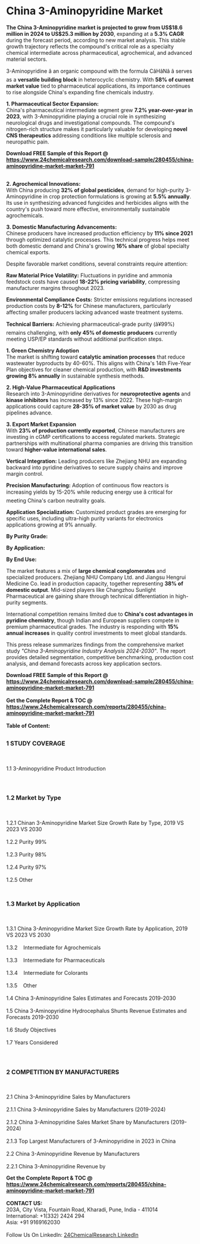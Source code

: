 <h1>China 3-Aminopyridine Market</h1><p><strong>The China 3-Aminopyridine market is projected to grow from US$18.6 million in 2024 to US$25.3 million by 2030</strong>, expanding at a <strong>5.3% CAGR</strong> during the forecast period, according to new market analysis. This stable growth trajectory reflects the compound's critical role as a specialty chemical intermediate across pharmaceutical, agrochemical, and advanced material sectors.</p><p>3-Aminopyridine â an organic compound with the formula CâHâNâ â serves as a <strong>versatile building block</strong> in heterocyclic chemistry. With <strong>58% of current market value</strong> tied to pharmaceutical applications, its importance continues to rise alongside China's expanding fine chemicals industry.</p><p><strong>1. Pharmaceutical Sector Expansion:</strong><br>
China's pharmaceutical intermediate segment grew <strong>7.2% year-over-year in 2023</strong>, with 3-Aminopyridine playing a crucial role in synthesizing neurological drugs and investigational compounds. The compound's nitrogen-rich structure makes it particularly valuable for developing <strong>novel CNS therapeutics</strong> addressing conditions like multiple sclerosis and neuropathic pain.</p><div><b>Download FREE Sample of this Report @ 
            <a href="https://www.24chemicalresearch.com/download-sample/280455/china-aminopyridine-market-market-791">
            https://www.24chemicalresearch.com/download-sample/280455/china-aminopyridine-market-market-791</a></b></div><br><p><strong>2. Agrochemical Innovations:</strong><br>
With China producing <strong>32% of global pesticides</strong>, demand for high-purity 3-Aminopyridine in crop protection formulations is growing at <strong>5.5% annually</strong>. Its use in synthesizing advanced fungicides and herbicides aligns with the country's push toward more effective, environmentally sustainable agrochemicals.</p><p><strong>3. Domestic Manufacturing Advancements:</strong><br>
Chinese producers have increased production efficiency by <strong>11% since 2021</strong> through optimized catalytic processes. This technical progress helps meet both domestic demand and China's growing <strong>16% share</strong> of global specialty chemical exports.</p><p>Despite favorable market conditions, several constraints require attention:</p><p><strong>Raw Material Price Volatility:</strong> Fluctuations in pyridine and ammonia feedstock costs have caused <strong>18-22% pricing variability</strong>, compressing manufacturer margins throughout 2023.</p><p><strong>Environmental Compliance Costs:</strong> Stricter emissions regulations increased production costs by <strong>8-12%</strong> for Chinese manufacturers, particularly affecting smaller producers lacking advanced waste treatment systems.</p><p><strong>Technical Barriers:</strong> Achieving pharmaceutical-grade purity (â¥99%) remains challenging, with <strong>only 45% of domestic producers</strong> currently meeting USP/EP standards without additional purification steps.</p><p><strong>1. Green Chemistry Adoption</strong><br>
The market is shifting toward <strong>catalytic amination processes</strong> that reduce wastewater byproducts by 40-60%. This aligns with China's 14th Five-Year Plan objectives for cleaner chemical production, with <strong>R&amp;D investments growing 8% annually</strong> in sustainable synthesis methods.</p><p><strong>2. High-Value Pharmaceutical Applications</strong><br>
Research into 3-Aminopyridine derivatives for <strong>neuroprotective agents</strong> and <strong>kinase inhibitors</strong> has increased by 13% since 2022. These high-margin applications could capture <strong>28-35% of market value</strong> by 2030 as drug pipelines advance.</p><p><strong>3. Export Market Expansion</strong><br>
With <strong>23% of production currently exported</strong>, Chinese manufacturers are investing in cGMP certifications to access regulated markets. Strategic partnerships with multinational pharma companies are driving this transition toward <strong>higher-value international sales</strong>.</p><p><strong>Vertical Integration:</strong> Leading producers like Zhejiang NHU are expanding backward into pyridine derivatives to secure supply chains and improve margin control.</p><p><strong>Precision Manufacturing:</strong> Adoption of continuous flow reactors is increasing yields by 15-20% while reducing energy use â critical for meeting China's carbon neutrality goals.</p><p><strong>Application Specialization:</strong> Customized product grades are emerging for specific uses, including ultra-high purity variants for electronics applications growing at 9% annually.</p><p><strong>By Purity Grade:</strong></p><p><strong>By Application:</strong></p><p><strong>By End Use:</strong></p><p>The market features a mix of <strong>large chemical conglomerates</strong> and specialized producers. Zhejiang NHU Company Ltd. and Jiangsu Hengrui Medicine Co. lead in production capacity, together representing <strong>38% of domestic output</strong>. Mid-sized players like Changzhou Sunlight Pharmaceutical are gaining share through technical differentiation in high-purity segments.</p><p>International competition remains limited due to <strong>China's cost advantages in pyridine chemistry</strong>, though Indian and European suppliers compete in premium pharmaceutical grades. The industry is responding with <strong>15% annual increases</strong> in quality control investments to meet global standards.</p><p>This press release summarizes findings from the comprehensive market study <em>"China 3-Aminopyridine Industry Analysis 2024-2030"</em>. The report provides detailed segmentation, competitive benchmarking, production cost analysis, and demand forecasts across key application sectors.</p><div><b>Download FREE Sample of this Report @ 
            <a href="https://www.24chemicalresearch.com/download-sample/280455/china-aminopyridine-market-market-791">
            https://www.24chemicalresearch.com/download-sample/280455/china-aminopyridine-market-market-791</a></b></div><br><div><b>Get the Complete Report & TOC @ 
            <a href="https://www.24chemicalresearch.com/reports/280455/china-aminopyridine-market-market-791">
            https://www.24chemicalresearch.com/reports/280455/china-aminopyridine-market-market-791</a></b></div><br>
            <b>Table of Content:</b><p><h2><span style="font-size:16px"><strong>1 STUDY COVERAGE</strong></span></h2><br />
<p>1.1 3-Aminopyridine Product Introduction</p><br />
<h2><span style="font-size:16px"><strong>1.2 Market by Type</strong></span></h2><br />
<p>1.2.1 Chinan 3-Aminopyridine Market Size Growth Rate by Type, 2019 VS 2023 VS 2030<br /><br />
1.2.2 Purity 99%&nbsp;&nbsp; &nbsp;<br /><br />
1.2.3 Purity 98%<br /><br />
1.2.4 Purity 97%<br /><br />
1.2.5 Other<br /><br />
<h2><span style="font-size:16px"><strong>1.3 Market by Application</strong></span></h2><br />
<p>1.3.1 China 3-Aminopyridine Market Size Growth Rate by Application, 2019 VS 2023 VS 2030<br /><br />
1.3.2&nbsp;&nbsp; &nbsp;Intermediate for Agrochemicals<br /><br />
1.3.3&nbsp;&nbsp; &nbsp;Intermediate for Pharmaceuticals<br /><br />
1.3.4&nbsp;&nbsp; &nbsp;Intermediate for Colorants<br /><br />
1.3.5&nbsp;&nbsp; &nbsp;Other<br /><br />
1.4 China 3-Aminopyridine Sales Estimates and Forecasts 2019-2030<br /><br />
1.5 China 3-Aminopyridine Hydrocephalus Shunts Revenue Estimates and Forecasts 2019-2030<br /><br />
1.6 Study Objectives<br /><br />
1.7 Years Considered</p><br />
<h2><span style="font-size:16px"><strong>2 COMPETITION BY MANUFACTURERS</strong></span></h2><br />
<p>2.1 China 3-Aminopyridine Sales by Manufacturers<br /><br />
2.1.1 China 3-Aminopyridine Sales by Manufacturers (2019-2024)<br /><br />
2.1.2 China 3-Aminopyridine Sales Market Share by Manufacturers (2019-2024)<br /><br />
2.1.3 Top Largest Manufacturers of 3-Aminopyridine in 2023 in China<br /><br />
2.2 China 3-Aminopyridine Revenue by Manufacturers<br /><br />
2.2.1 China 3-Aminopyridine Revenue by </p><div><b>Get the Complete Report & TOC @ 
            <a href="https://www.24chemicalresearch.com/reports/280455/china-aminopyridine-market-market-791">
            https://www.24chemicalresearch.com/reports/280455/china-aminopyridine-market-market-791</a></b></div><br><b>CONTACT US:</b><br>
            203A, City Vista, Fountain Road, Kharadi, Pune, India - 411014<br>
            International: +1(332) 2424 294<br>
            Asia: +91 9169162030 <br><br>
            Follow Us On LinkedIn: <a href="https://www.linkedin.com/company/24chemicalresearch/">24ChemicalResearch LinkedIn</a>